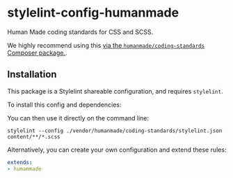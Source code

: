 # stylelint-config-humanmade

Human Made coding standards for CSS and SCSS.

We highly recommend using this [via the `humanmade/coding-standards` Composer package.](https://github.com/humanmade/coding-standards).

## Installation

This package is a Stylelint shareable configuration, and requires `stylelint`.

To install this config and dependencies:

You can then use it directly on the command line:

```
stylelint --config ./vendor/humanmade/coding-standards/stylelint.json content/**/*.scss
```

Alternatively, you can create your own configuration and extend these rules:

```yaml
extends:
- humanmade
```